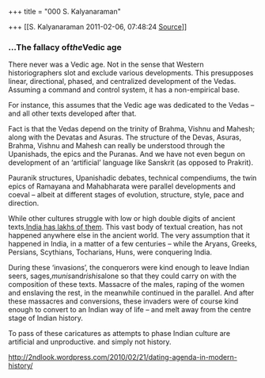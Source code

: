 +++
title = "000 S. Kalyanaraman"

+++
[[S. Kalyanaraman	2011-02-06, 07:48:24 [Source](https://groups.google.com/g/bvparishat/c/P0UaTVDkwco)]]



### ...The fallacy of***the***Vedic age

There never was a Vedic age. Not in the sense that Western historiographers slot and exclude various developments. This presupposes linear, directional, phased, and centralized development of the Vedas. Assuming a command and control system, it has a non-empirical base.

For instance, this assumes that the Vedic age was dedicated to the Vedas – and all other texts developed after that.

Fact is that the Vedas depend on the trinity of Brahma, Vishnu and Mahesh; along with the Devatas and Asuras. The structure of the Devas, Asuras, Brahma, Vishnu and Mahesh can really be understood through the Upanishads, the epics and the Puranas. And we have not even begun on development of an ‘artificial’ language like Sanskrit (as opposed to Prakrit).

Pauranik structures, Upanishadic debates, technical compendiums, the twin epics of Ramayana and Mahabharata were parallel developments and coeval – albeit at different stages of evolution, structure, style, pace and direction.

While other cultures struggle with low or high double digits of ancient texts,[India has lakhs of them](http://sanskritdocuments.org/doc_trial/sanskritworkstemp1.html "Sanskrit Works and Authors"). This vast body of textual creation, has not happened anywhere else in the ancient world. The very assumption that it happened in India, in a matter of a few centuries – while the Aryans, Greeks, Persians, Scythians, Tocharians, Huns, were conquering India.

During these ‘invasions’, the conquerors were kind enough to leave Indian seers, sages,*munis*and*rishis*alone so that they could carry on with the composition of these texts. Massacre of the males, raping of the women and enslaving the rest, in the meanwhile continued in the parallel. And after these massacres and conversions, these invaders were of course kind enough to convert to an Indian way of life – and melt away from the centre stage of Indian history.

To pass of these caricatures as attempts to phase Indian culture are artificial and unproductive. and simply not history.

<http://2ndlook.wordpress.com/2010/02/21/dating-agenda-in-modern-history/>

